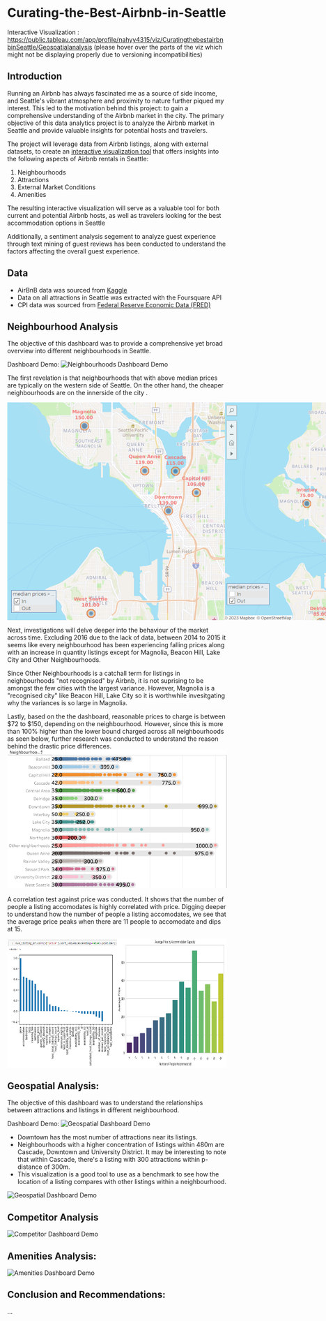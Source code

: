 # Curating-the-Best-Airbnb-in-Seattle
Interactive Visualization : https://public.tableau.com/app/profile/nahyy4315/viz/CuratingthebestairbnbinSeattle/Geospatialanalysis 
(please hover over the parts of the viz which might not be displaying properly due to versioning incompatibilities)


## Introduction
Running an Airbnb has always fascinated me as a source of side income, and Seattle's vibrant atmosphere and proximity to nature further piqued my interest. This led to the motivation behind this project: to gain a comprehensive understanding of the Airbnb market in the city. The primary objective of this data analytics project is to analyze the Airbnb market in Seattle and provide valuable insights for potential hosts and travelers.

The project will leverage data from Airbnb listings, along with external datasets, to create an [interactive visualization tool](https://public.tableau.com/app/profile/nahyy4315/viz/CuratingthebestairbnbinSeattle/Geospatialanalysis) that offers insights into the following aspects of Airbnb rentals in Seattle:

1. Neighbourhoods
2. Attractions
3. External Market Conditions
4. Amenities

The resulting interactive visualization will serve as a valuable tool for both current and potential Airbnb hosts, as well as travelers looking for the best accommodation options in Seattle

Additionally, a sentiment analysis segement to analyze guest experience through text mining of guest reviews has been conducted to understand the factors affecting the overall guest experience.

## Data
- AirBnB data was sourced from [Kaggle](https://www.kaggle.com/datasets/airbnb/seattle)
- Data on all attractions in Seattle was extracted with the Foursquare API
- CPI data was sourced from [Federal Reserve Economic Data (FRED)](https://fred.stlouisfed.org/)

## Neighbourhood Analysis
The objective of this dashboard was to provide a comprehensive yet broad overview into different neighbourhoods in Seattle. 

Dashboard Demo:
![Neighbourhoods Dashboard Demo](neighbourhood_db.gif)

The first revelation is that neighbourhoods that with above median prices are typically on the western side of Seattle. On the other hand, the cheaper neighbourhoods are on the innerside of the city . 


<div style="display: flex; flex-direction: row;">
    <img src="./nbh above med.png" alt="Western side" width="500" />
    <img src="./nbh under med.png" alt="Others" width="500" />
</div>

Next, investigations will delve deeper into the behaviour of the market across time. Excluding 2016 due to the lack of data, between 2014 to 2015 it seems like every neighbourhood has been experiencing falling prices along with an increase in quantity listings except for Magnolia, Beacon Hill, Lake City and Other Neighbourhoods. 

Since Other Neighbourhoods is a catchall term for listings in neighbourhoods "not recognised" by Airbnb, it is not suprising to be amongst the few cities with the largest variance. However, Magnolia is a "recognised city" like Beacon Hill, Lake City so it is worthwhile invesitgating why the variances  is so large in Magnolia.

Lastly, based on the the dashboard, reasonable prices to charge is between $72 to $150, depending on the neighbourhood. However, since this is more than 100% higher than the lower bound charged across all neighbourhoods as seen below, further research was conducted to understand the reason behind the drastic price differences.
![Alt text](nbh_lower_bound.png)

A correlation test against price was conducted. It shows that the number of people a listing accomodates is highly correlated with price. Digging deeper to understand how the number of people a listing accomodates, we see that the average price peaks when there are 11 people to accomodate and dips at 15.

<div style="display: flex; flex-direction: row;">
    <img src="./price_correlation.png" alt="Western side" width="50%" />
    <img src="./accomodationcap_vsprice.png" alt="Others" width="50%" />
</div>


## Geospatial Analysis:
The objective of this dashboard was to understand the relationships between attractions and listings in different neighbourhood. 

Dashboard Demo:
![Geospatial Dashboard Demo](attractions_part1.gif)

 - Downtown has the most number of attractions near its listings.
 - Neighbourhoods with a higher concentration of listings within 480m are Cascade, Downtown and University District. It may be interesting to note that within Cascade, there's a listing with 300 attractions within p-distance of 300m.
 - This visualization is a good tool to use as a benchmark to see how the location of a listing compares with other listings within a neighbourhood.



![Geospatial Dashboard Demo](attractions_part2.gif)

## Competitor Analysis
![Competitor Dashboard Demo](competitor_analysis.gif)


## Amenities Analysis:
![Amenities Dashboard Demo](competitor_analysis.gif)

## Conclusion and Recommendations:
...

